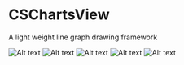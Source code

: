 CSChartsView
============

A light weight line graph drawing framework

![Alt text](https://raw.githubusercontent.com/sk344208651/CSChartsView/master/Image/IMG_0470.PNG)
![Alt text](https://raw.githubusercontent.com/sk344208651/CSChartsView/master/Image/IMG_0473.PNG)
![Alt text](https://raw.githubusercontent.com/sk344208651/CSChartsView/master/Image/IMG_0478.PNG)
![Alt text](https://raw.githubusercontent.com/sk344208651/CSChartsView/master/Image/IMG_0479.PNG)
![Alt text](https://raw.githubusercontent.com/sk344208651/CSChartsView/master/Image/IMG_0480.PNG)
